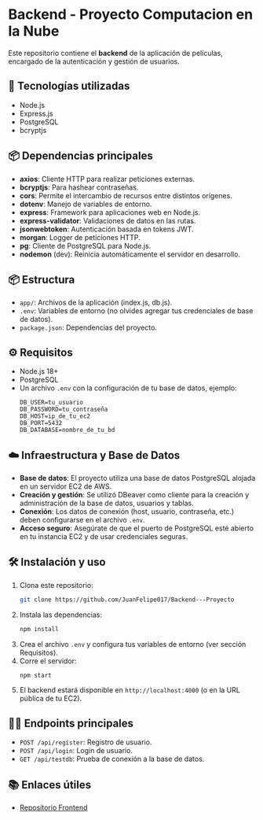 # Backend - Proyecto Computacion en la Nube 

Este repositorio contiene el **backend** de la aplicación de películas, encargado de la autenticación y gestión de usuarios.

## 🚀 Tecnologías utilizadas
- Node.js
- Express.js
- PostgreSQL
- bcryptjs

## 📦 Dependencias principales

- **axios**: Cliente HTTP para realizar peticiones externas.
- **bcryptjs**: Para hashear contraseñas.
- **cors**: Permite el intercambio de recursos entre distintos orígenes.
- **dotenv**: Manejo de variables de entorno.
- **express**: Framework para aplicaciones web en Node.js.
- **express-validator**: Validaciones de datos en las rutas.
- **jsonwebtoken**: Autenticación basada en tokens JWT.
- **morgan**: Logger de peticiones HTTP.
- **pg**: Cliente de PostgreSQL para Node.js.
- **nodemon** (dev): Reinicia automáticamente el servidor en desarrollo.

## 📦 Estructura

- `app/`: Archivos de la aplicación (index.js, db.js).
- `.env`: Variables de entorno (no olvides agregar tus credenciales de base de datos).
- `package.json`: Dependencias del proyecto.

## ⚙️ Requisitos

- Node.js 18+
- PostgreSQL
- Un archivo `.env` con la configuración de tu base de datos, ejemplo:
  ```
  DB_USER=tu_usuario
  DB_PASSWORD=tu_contraseña
  DB_HOST=ip_de_tu_ec2
  DB_PORT=5432
  DB_DATABASE=nombre_de_tu_bd
  ```

## ☁️ Infraestructura y Base de Datos

- **Base de datos**: El proyecto utiliza una base de datos PostgreSQL alojada en un servidor EC2 de AWS.
- **Creación y gestión**: Se utilizó DBeaver como cliente para la creación y administración de la base de datos, usuarios y tablas.
- **Conexión**: Los datos de conexión (host, usuario, contraseña, etc.) deben configurarse en el archivo `.env`.
- **Acceso seguro**: Asegúrate de que el puerto de PostgreSQL esté abierto en tu instancia EC2 y de usar credenciales seguras.

## 🛠️ Instalación y uso

1. Clona este repositorio:
   ```bash
   git clone https://github.com/JuanFelipe017/Backend---Proyecto
   ```
2. Instala las dependencias:
   ```bash
   npm install
   ```
3. Crea el archivo `.env` y configura tus variables de entorno (ver sección Requisitos).
4. Corre el servidor:
   ```bash
   npm start
   ```
5. El backend estará disponible en `http://localhost:4000` (o en la URL pública de tu EC2).

## 🧑‍💻 Endpoints principales

- `POST /api/register`: Registro de usuario.
- `POST /api/login`: Login de usuario.
- `GET /api/testdb`: Prueba de conexión a la base de datos.

## 📚 Enlaces útiles

- [Repositorio Frontend](https://github.com/JuanFelipe017/Frontend---Proyecto)